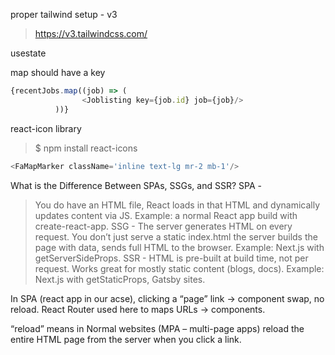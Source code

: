 proper tailwind setup - v3
> https://v3.tailwindcss.com/

usestate
>


map should have a key
~~~javascript
{recentJobs.map((job) => (
                <Joblisting key={job.id} job={job}/>
          ))}
~~~

react-icon library
>$ npm install react-icons
~~~javascript
<FaMapMarker className='inline text-lg mr-2 mb-1'/>
~~~


What is the Difference Between SPAs, SSGs, and SSR?
SPA - 
>You do have an HTML file, React loads in that HTML and dynamically updates content via JS. Example: a normal React app build with create-react-app.
SSG - 
>The server generates HTML on every request. You don’t just serve a static index.html  the server builds the page with data, sends full HTML to the browser. Example: Next.js with getServerSideProps.
SSR -
>HTML is pre-built at build time, not per request. Works great for mostly static content (blogs, docs). Example: Next.js with getStaticProps, Gatsby sites.

In SPA (react app in our acse), clicking a “page” link -> component swap, no reload.
React Router used here to maps URLs -> components.

“reload” means in Normal websites (MPA – multi-page apps) reload the entire HTML page from the server when you click a link.